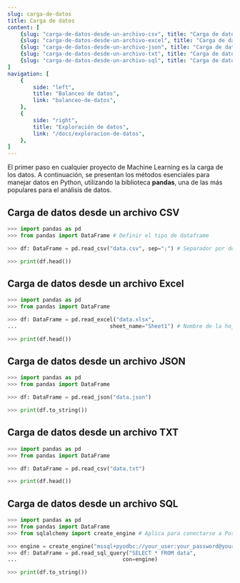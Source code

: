 ```yaml
---
slug: carga-de-datos
title: Carga de datos
content: [
	{slug: "carga-de-datos-desde-un-archivo-csv", title: "Carga de datos desde un archivo CSV"},
	{slug: "carga-de-datos-desde-un-archivo-excel", title: "Carga de datos desde un archivo Excel"},
	{slug: "carga-de-datos-desde-un-archivo-json", title: "Carga de datos desde un archivo JSON"},
	{slug: "carga-de-datos-desde-un-archivo-txt", title: "Carga de datos desde un archivo TXT"},
	{slug: "carga-de-datos-desde-un-archivo-sql", title: "Carga de datos desde un archivo SQL"},
]
navigation: [
	{
		side: "left",
		title: "Balanceo de datos",
		link: "balanceo-de-datos",
	},
	{
		side: "right",
		title: "Exploración de datos",
		link: "/docs/exploracion-de-datos",
	},
]
---
```


El primer paso en cualquier proyecto de Machine Learning es la carga de los datos. A continuación, se
presentan los métodos esenciales para manejar datos en Python, utilizando la biblioteca **pandas**, una de las
más populares para el análisis de datos.


## Carga de datos desde un archivo CSV		

```python
>>> import pandas as pd
>>> from pandas import DataFrame # Definir el tipo de dataframe

>>> df: DataFrame = pd.read_csv("data.csv", sep=";") # Separador por defecto es ","

>>> print(df.head())
```

## Carga de datos desde un archivo Excel

```python
>>> import pandas as pd
>>> from pandas import DataFrame

>>> df: DataFrame = pd.read_excel("data.xlsx", 
...								sheet_name="Sheet1") # Nombre de la hoja de cálculo

>>> print(df.head())
```

## Carga de datos desde un archivo JSON

```python
>>> import pandas as pd
>>> from pandas import DataFrame

>>> df: DataFrame = pd.read_json("data.json")

>>> print(df.to_string())
```

## Carga de datos desde un archivo TXT

```python
>>> import pandas as pd
>>> from pandas import DataFrame

>>> df: DataFrame = pd.read_csv("data.txt")

>>> print(df.head())
```

## Carga de datos desde un archivo SQL

```python
>>> import pandas as pd
>>> from pandas import DataFrame
>>> from sqlalchemy import create_engine # Aplica para conectarse a PostgreSQL, MySQL/MariaDB y SQL Server 

>>> engine = create_engine("mssql+pyodbc://your_user:your_password@your_server/your_database_name?driver=ODBC+Driver+17+for+SQL+Server") # Conexión a SQL Server
>>> df: DataFrame = pd.read_sql_query("SELECT * FROM data", 
...									con=engine)

>>> print(df.to_string())
```